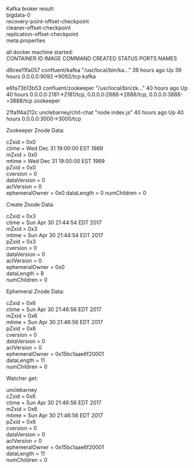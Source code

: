 Kafka broker result:  
bigdata-0  
recovery-point-offset-checkpoint  
cleaner-offset-checkpoint  
replication-offset-checkpoint  
meta.properties

all docker machine started:  
CONTAINER ID        IMAGE                   COMMAND                  CREATED             STATUS              PORTS                                                                    NAMES

d9cee11fa057        confluent/kafka         "/usr/local/bin/ka..."   39 hours ago        Up 39 hours         0.0.0.0:9092->9092/tcp                                                   kafka

e6fa73b13b53        confluent/zookeeper     "/usr/local/bin/zk..."   40 hours ago        Up 40 hours         0.0.0.0:2181->2181/tcp, 0.0.0.0:2888->2888/tcp, 0.0.0.0:3888->3888/tcp   zookeeper

21fa1f4a212c        unclebarney/chit-chat   "node index.js"          40 hours ago        Up 40 hours         0.0.0.0:3000->3000/tcp 

Zookeeper Znode Data:

cZxid = 0x0  
ctime = Wed Dec 31 19:00:00 EST 1969  
mZxid = 0x0  
mtime = Wed Dec 31 19:00:00 EST 1969  
pZxid = 0x0  
cversion = 0  
dataVersion = 0  
aclVersion = 0  
ephemeralOwner = 0x0
dataLength = 0
numChildren = 0

Create Znode Data:

cZxid = 0x3  
ctime = Sun Apr 30 21:44:54 EDT 2017  
mZxid = 0x3  
mtime = Sun Apr 30 21:44:54 EDT 2017  
pZxid = 0x3  
cversion = 0  
dataVersion = 0  
aclVersion = 0  
ephemeralOwner = 0x0  
dataLength = 8  
numChildren = 0  

Ephemeral Znode Data:

cZxid = 0x6  
ctime = Sun Apr 30 21:46:56 EDT 2017  
mZxid = 0x6  
mtime = Sun Apr 30 21:46:56 EDT 2017  
pZxid = 0x6  
cversion = 0  
dataVersion = 0  
aclVersion = 0  
ephemeralOwner = 0x15bc1aae6f20001  
dataLength = 11  
numChildren = 0  

Watcher get:

unclebarney  
cZxid = 0x6  
ctime = Sun Apr 30 21:46:56 EDT 2017  
mZxid = 0x6  
mtime = Sun Apr 30 21:46:56 EDT 2017  
pZxid = 0x6  
cversion = 0  
dataVersion = 0  
aclVersion = 0  
ephemeralOwner = 0x15bc1aae6f20001  
dataLength = 11  
numChildren = 0  